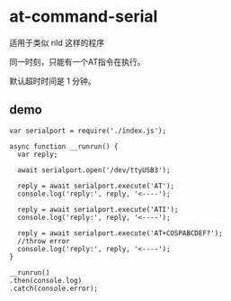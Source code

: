 # at-command-serial

适用于类似 rild 这样的程序

同一时刻，只能有一个AT指令在执行。

默认超时时间是 1 分钟。

## demo
 
```
var serialport = require('./index.js');

async function __runrun() {
  var reply;

  await serialport.open('/dev/ttyUSB3');

  reply = await serialport.execute('AT');
  console.log('reply:', reply, '<----');

  reply = await serialport.execute('ATI');
  console.log('reply:', reply, '<----');

  reply = await serialport.execute('AT+COSPABCDEF?');
  //throw error
  console.log('reply:', reply, '<----');
}

__runrun()
.then(console.log)
.catch(console.error);
```
